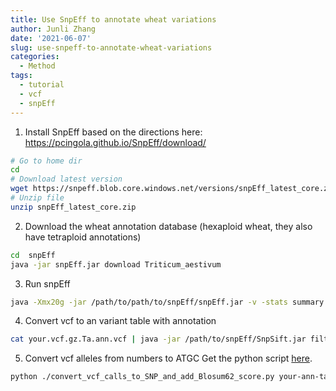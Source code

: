 ```yaml
---
title: Use SnpEff to annotate wheat variations
author: Junli Zhang
date: '2021-06-07'
slug: use-snpeff-to-annotate-wheat-variations
categories:
  - Method
tags:
  - tutorial
  - vcf
  - snpEff
---
```


1. Install SnpEff based on the directions here: https://pcingola.github.io/SnpEff/download/
```sh
# Go to home dir
cd
# Download latest version
wget https://snpeff.blob.core.windows.net/versions/snpEff_latest_core.zip
# Unzip file
unzip snpEff_latest_core.zip
```
2. Download the wheat annotation database (hexaploid wheat, they also have tetraploid annotations)
```sh
cd  snpEff
java -jar snpEff.jar download Triticum_aestivum
```

3. Run snpEff
```sh
java -Xmx20g -jar /path/to/path/to/snpEff/snpEff.jar -v -stats summary.html Triticum_aestivum your.vcf.gz > your.Ta.ann.vcf
```

4. Convert vcf to an variant table with annotation
```sh
cat your.vcf.gz.Ta.ann.vcf | java -jar /path/to/snpEff/SnpSift.jar filter "( QUAL > 100 )" | /path/to/snpEff/scripts/vcfEffOnePerLine.pl | java -jar /path/to/snpEff/SnpSift.jar extractFields - CHROM POS REF ALT QUAL AC AN DP MQ "ANN[*].EFFECT" "ANN[*].GENE" "ANN[*].FEATUREID" "ANN[*].IMPACT" "ANN[*].HGVS_P" "GEN[*]" > your-ann-table.txt
```

5. Convert vcf alleles from numbers to ATGC
Get the python script [here](https://github.com/pinbo/myscripts/blob/master/Python/convert_vcf_calls_to_SNP_and_add_Blosum62_score.py).
```sh
python ./convert_vcf_calls_to_SNP_and_add_Blosum62_score.py your-ann-table.txt converted-your-ann-table.txt
```